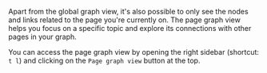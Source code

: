 Apart from the global graph view, it's also possible to only see the nodes and links related to the page you're currently on. The page graph view helps you focus on a specific topic and explore its connections with other pages in your graph.

You can access the page graph view by opening the right sidebar (shortcut: `t l`) and clicking on the `Page graph view` button at the top.